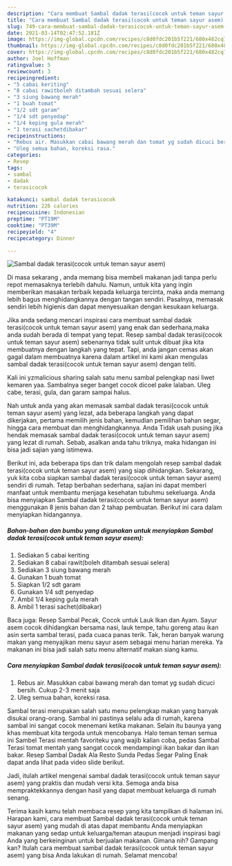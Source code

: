 ```yaml
---
description: "Cara membuat Sambal dadak terasi(cocok untuk teman sayur asem) yang enak Untuk Jualan"
title: "Cara membuat Sambal dadak terasi(cocok untuk teman sayur asem) yang enak Untuk Jualan"
slug: 749-cara-membuat-sambal-dadak-terasicocok-untuk-teman-sayur-asem-yang-enak-untuk-jualan
date: 2021-03-14T02:47:52.181Z
image: https://img-global.cpcdn.com/recipes/c8d0fdc201b5f221/680x482cq70/sambal-dadak-terasicocok-untuk-teman-sayur-asem-foto-resep-utama.jpg
thumbnail: https://img-global.cpcdn.com/recipes/c8d0fdc201b5f221/680x482cq70/sambal-dadak-terasicocok-untuk-teman-sayur-asem-foto-resep-utama.jpg
cover: https://img-global.cpcdn.com/recipes/c8d0fdc201b5f221/680x482cq70/sambal-dadak-terasicocok-untuk-teman-sayur-asem-foto-resep-utama.jpg
author: Joel Hoffman
ratingvalue: 5
reviewcount: 3
recipeingredient:
- "5 cabai keriting"
- "8 cabai rawitboleh ditambah sesuai selera"
- "3 siung bawang merah"
- "1 buah tomat"
- "1/2 sdt garam"
- "1/4 sdt penyedap"
- "1/4 keping gula merah"
- "1 terasi sachetdibakar"
recipeinstructions:
- "Rebus air. Masukkan cabai bawang merah dan tomat yg sudah dicuci bersih. Cukup 2-3 menit saja"
- "Uleg semua bahan, koreksi rasa."
categories:
- Resep
tags:
- sambal
- dadak
- terasicocok

katakunci: sambal dadak terasicocok 
nutrition: 226 calories
recipecuisine: Indonesian
preptime: "PT19M"
cooktime: "PT39M"
recipeyield: "4"
recipecategory: Dinner

---
```



![Sambal dadak terasi(cocok untuk teman sayur asem)](https://img-global.cpcdn.com/recipes/c8d0fdc201b5f221/680x482cq70/sambal-dadak-terasicocok-untuk-teman-sayur-asem-foto-resep-utama.jpg)

Di masa  sekarang , anda memang bisa membeli makanan jadi tanpa perlu repot memasaknya terlebih dahulu. Namun, untuk kita yang ingin memberikan masakan terbaik kepada keluarga tercinta, maka anda memang lebih bagus menghidangkannya dengan tangan sendiri. Pasalnya, memasak sendiri lebih higienis dan dapat menyesuaikan dengan kesukaan keluarga.

Jika anda sedang mencari inspirasi cara membuat sambal dadak terasi(cocok untuk teman sayur asem) yang enak dan sederhana,maka anda sudah berada di tempat yang tepat. Resep sambal dadak terasi(cocok untuk teman sayur asem)  sebenarnya tidak sulit untuk dibuat jika kita membuatnya dengan langkah yang tepat. Tapi, anda jangan cemas akan gagal dalam membuatnya 
karena dalam artikel ini kami akan mengulas sambal dadak terasi(cocok untuk teman sayur asem) dengan teliti.  

Kali ini yzmalicious sharing salah satu menu sambal pelengkap nasi liwet kemaren yaa. Sambalnya seger banget cocok dicoel pake lalaban. Uleg cabe, terasi, gula, dan garam sampai halus.

Nah untuk anda yang akan memasak sambal dadak terasi(cocok untuk teman sayur asem) yang lezat, ada beberapa langkah yang dapat dikerjakan, pertama memilih jenis bahan, kemudian pemilihan bahan segar, hingga cara membuat dan menghidangkannya. Anda Tidak usah pusing jika hendak memasak sambal dadak terasi(cocok untuk teman sayur asem) yang lezat di rumah. Sebab, asalkan anda  tahu triknya, maka hidangan ini bisa jadi sajian yang istimewa.

Berikut ini, ada beberapa tips dan trik dalam mengolah resep sambal dadak terasi(cocok untuk teman sayur asem) yang siap dihidangkan. Sekarang, yuk kita coba siapkan sambal dadak terasi(cocok untuk teman sayur asem) sendiri di rumah. Tetap berbahan sederhana, sajian ini dapat memberi manfaat untuk membantu menjaga kesehatan tubuhmu sekeluarga. Anda bisa menyiapkan Sambal dadak terasi(cocok untuk teman sayur asem) menggunakan 8 jenis bahan dan 2 tahap pembuatan. Berikut ini cara dalam menyiapkan hidangannya.

<!--inarticleads1-->

##### Bahan-bahan dan bumbu yang digunakan untuk menyiapkan Sambal dadak terasi(cocok untuk teman sayur asem):

1. Sediakan 5 cabai keriting
1. Sediakan 8 cabai rawit(boleh ditambah sesuai selera)
1. Sediakan 3 siung bawang merah
1. Gunakan 1 buah tomat
1. Siapkan 1/2 sdt garam
1. Gunakan 1/4 sdt penyedap
1. Ambil 1/4 keping gula merah
1. Ambil 1 terasi sachet(dibakar)


Baca juga: Resep Sambal Pecak, Cocok untuk Lauk Ikan dan Ayam. Sayur asem cocok dihidangkan bersama nasi, lauk tempe, tahu goreng atau ikan asin serta sambal terasi, pada cuaca panas terik. Tak, heran banyak warung makan yang menyajikan menu sayur asem sebagai menu harian mereka. Ya makanan ini bisa jadi salah satu menu alternatif makan siang kamu. 

<!--inarticleads2-->

##### Cara menyiapkan Sambal dadak terasi(cocok untuk teman sayur asem):

1. Rebus air. Masukkan cabai bawang merah dan tomat yg sudah dicuci bersih. Cukup 2-3 menit saja
1. Uleg semua bahan, koreksi rasa.


Sambal terasi merupakan salah satu menu pelengkap makan yang banyak disukai orang-orang. Sambal ini pastinya selalu ada di rumah, karena sambal ini sangat cocok menemani ketika makanan. Selain itu baunya yang khas membuat kita tergoda untuk mencobanya. Halo teman teman semua ini Sambel Terasi mentah favoriteku yang wajib kalian coba, pedas Sambal Terasi tomat mentah yang sangat cocok mendampingi ikan bakar dan ikan bakar. Resep Sambal Dadak Ala Resto Sunda Pedas Segar Paling Enak dapat anda lihat pada video slide berikut. 

Jadi, itulah artikel mengenai  sambal dadak terasi(cocok untuk teman sayur asem)  yang praktis dan mudah versi kita. Semoga anda bisa mempraktekkannya dengan hasil yang dapat membuat keluarga di rumah senang. 

Terima kasih kamu telah membaca resep yang kita tampilkan di halaman ini. Harapan kami, cara membuat  Sambal dadak terasi(cocok untuk teman sayur asem) yang mudah di atas dapat membantu Anda menyiapkan makanan yang sedap untuk keluarga/teman ataupun menjadi inspirasi bagi Anda yang berkeinginan untuk berjualan makanan. Gimana nih? Gampang kan? Itulah cara membuat sambal dadak terasi(cocok untuk teman sayur asem) yang bisa Anda lakukan di rumah. Selamat mencoba!

